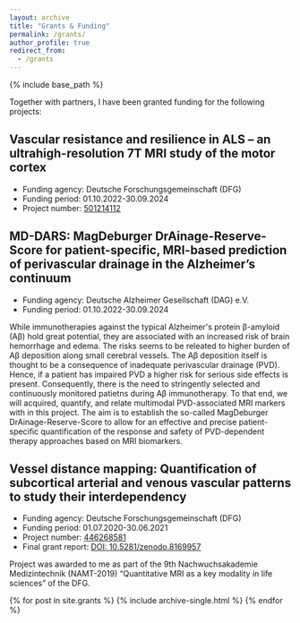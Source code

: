```yaml
---
layout: archive
title: "Grants & Funding"
permalink: /grants/
author_profile: true
redirect_from:
  - /grants
---
```


{% include base_path %}

Together with partners, I have been granted funding for the following projects:


## Vascular resistance and resilience in ALS – an ultrahigh-resolution 7T MRI study of the motor cortex
* Funding agency: Deutsche Forschungsgemeinschaft (DFG)
* Funding period: 01.10.2022-30.09.2024
* Project number: <a href="https://gepris.dfg.de/gepris/projekt/501214112?language=en" target="_blank"> 501214112 </a>


## MD-DARS: MagDeburger DrAinage-Reserve-Score for patient-specific, MRI-based prediction of perivascular drainage in the Alzheimer’s continuum
* Funding agency: Deutsche Alzheimer Gesellschaft (DAG) e.V.
* Funding period: 01.10.2022-30.09.2024

While immunotherapies against the typical Alzheimer's protein β-amyloid (Aβ) hold great potential, they are associated with an increased risk of brain hemorrhage and edema. 
The risks seems to be releated to higher burden of Aβ deposition  along small cerebral vessels. 
The Aβ deposition itself is thought to be a consequence of inadequate perivascular drainage (PVD). 
Hence, if a patient has impaired PVD a higher risk for serious side effects is present. 
Consequently, there is the need to stringently selected and continuously monitored patietns during Aβ immunotherapy. 
To that end, we will acquired, quantify, and relate multimodal PVD-associated MRI markers with in this project. 
The aim is to establish the so-called MagDeburger DrAinage-Reserve-Score to allow for an effective and precise patient-specific quantification of the response and safety of PVD-dependent therapy approaches based on MRI biomarkers.


## Vessel distance mapping: Quantification of subcortical arterial and venous vascular patterns to study their interdependency
* Funding agency: Deutsche Forschungsgemeinschaft (DFG)
* Funding period: 01.07.2020-30.06.2021
* Project number: <a href="https://gepris.dfg.de/gepris/projekt/446268581?language=en" target="_blank"> 446268581 </a>
* Final grant report: [DOI: 10.5281/zenodo.8169957](https://doi.org/10.5281/zenodo.8169957)

Project was awarded to me as part of the 9th Nachwuchsakademie Medizintechnik (NAMT-2019) “Quantitative MRI as a key modality in life sciences” of the DFG.


<nbsp>

{% for post in site.grants %}
  {% include archive-single.html %}
{% endfor %}
